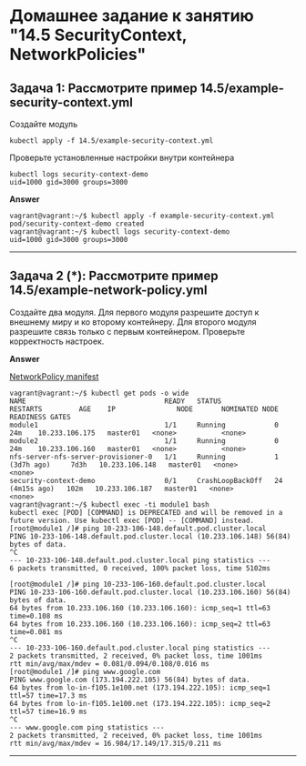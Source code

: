 # Домашнее задание к занятию "14.5 SecurityContext, NetworkPolicies"

## Задача 1: Рассмотрите пример 14.5/example-security-context.yml

Создайте модуль

```
kubectl apply -f 14.5/example-security-context.yml
```

Проверьте установленные настройки внутри контейнера

```
kubectl logs security-context-demo
uid=1000 gid=3000 groups=3000
```

**Answer**

```console
vagrant@vagrant:~/$ kubectl apply -f example-security-context.yml 
pod/security-context-demo created
vagrant@vagrant:~/$ kubectl logs security-context-demo
uid=1000 gid=3000 groups=3000
```

---

## Задача 2 (*): Рассмотрите пример 14.5/example-network-policy.yml

Создайте два модуля. Для первого модуля разрешите доступ к внешнему миру
и ко второму контейнеру. Для второго модуля разрешите связь только с
первым контейнером. Проверьте корректность настроек.

**Answer**

[NetworkPolicy manifest](assets/networkpolicy.yml)

```console
vagrant@vagrant:~/$ kubectl get pods -o wide
NAME                                  READY   STATUS             RESTARTS         AGE    IP               NODE       NOMINATED NODE   READINESS GATES
module1                               1/1     Running            0                24m    10.233.106.175   master01   <none>           <none>
module2                               1/1     Running            0                24m    10.233.106.160   master01   <none>           <none>
nfs-server-nfs-server-provisioner-0   1/1     Running            1 (3d7h ago)     7d3h   10.233.106.148   master01   <none>           <none>
security-context-demo                 0/1     CrashLoopBackOff   24 (4m15s ago)   102m   10.233.106.187   master01   <none>           <none>
vagrant@vagrant:~/$ kubectl exec -ti module1 bash
kubectl exec [POD] [COMMAND] is DEPRECATED and will be removed in a future version. Use kubectl exec [POD] -- [COMMAND] instead.
[root@module1 /]# ping 10-233-106-148.default.pod.cluster.local
PING 10-233-106-148.default.pod.cluster.local (10.233.106.148) 56(84) bytes of data.
^C
--- 10-233-106-148.default.pod.cluster.local ping statistics ---
6 packets transmitted, 0 received, 100% packet loss, time 5102ms

[root@module1 /]# ping 10-233-106-160.default.pod.cluster.local
PING 10-233-106-160.default.pod.cluster.local (10.233.106.160) 56(84) bytes of data.
64 bytes from 10.233.106.160 (10.233.106.160): icmp_seq=1 ttl=63 time=0.108 ms
64 bytes from 10.233.106.160 (10.233.106.160): icmp_seq=2 ttl=63 time=0.081 ms
^C
--- 10-233-106-160.default.pod.cluster.local ping statistics ---
2 packets transmitted, 2 received, 0% packet loss, time 1001ms
rtt min/avg/max/mdev = 0.081/0.094/0.108/0.016 ms
[root@module1 /]# ping www.google.com
PING www.google.com (173.194.222.105) 56(84) bytes of data.
64 bytes from lo-in-f105.1e100.net (173.194.222.105): icmp_seq=1 ttl=57 time=17.3 ms
64 bytes from lo-in-f105.1e100.net (173.194.222.105): icmp_seq=2 ttl=57 time=16.9 ms
^C
--- www.google.com ping statistics ---
2 packets transmitted, 2 received, 0% packet loss, time 1001ms
rtt min/avg/max/mdev = 16.984/17.149/17.315/0.211 ms
```

---